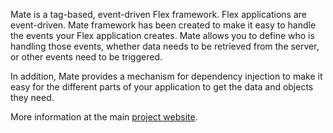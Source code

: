 Mate is a tag-based, event-driven Flex framework.
Flex applications are event-driven. Mate framework has been created to make it easy to handle the events your Flex application creates. Mate allows you to define who is handling those events, whether data needs to be retrieved from the server, or other events need to be triggered.

In addition, Mate provides a mechanism for dependency injection to make it easy for the different parts of your application to get the data and objects they need.

More information at the main [project website](http://mate.asfusion.com/).
